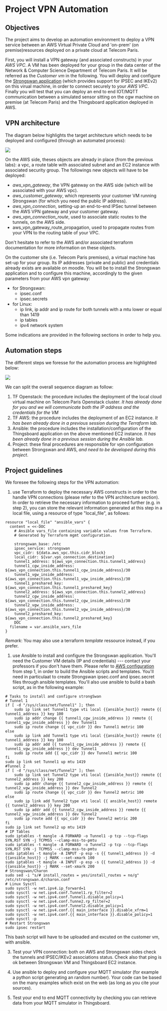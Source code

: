 # Project VPN Automation

## Objectives

The project aims to develop an automation environment to deploy a VPN service between an AWS Virtual Private Cloud and 'on-prem' (on premise)resources deployed on a private cloud at Telecom Paris. 
<!--- (JLR: thy don't know what it is yet, so better to deal with that latter on) In the AWS VPC the customer gateway, VPN gateway, VPN connections and route table constructs have to be deployed and configured to interwork with a localy deployed virtual machine on Telecom Paris openstack cluster. -->
First, you will install a VPN gateway (and associated constructs) in your *AWS VPC*. A VM has been deployed for your group in the data center of the Network & Computer Science Department of Telecom Paris. It will be referred as the *Customer vm* in the following. You will deploy and configure the [Strongswan application](https://www.strongswan.org) (which provides support for IPSEC and IKEv2) on this virual machine, in order to connect securely to your *AWS VPC*. Finally you will test that you can deploy an end to end IOT/MQTT communication between a simulated sensor sitting on the cgw machine on premise (at Telecom Paris) and the Thingsboard application deployed in AWS.

## VPN architecture

The diagram below highlights the target architecture which needs to be deployed and configured (through an automated process):

![](images/aws-lab-VPN-diagram.png)

On the AWS side, theses objects are already in place (from the previous labs): a vpc, a route table with associated subnet and an EC2 instance with associated security group. The followings new objects will have to be deployed: 

- *aws_vpn_gateway*, the VPN gateway on the AWS side (which will be associated with your AWS vpc).
- *aws_customer_gateway*, which represents your customer VM running Strongswan (for which you need the public IP address).
- *aws_vpn_connection*, setting-up an end-to-end IPSec tunnel between the AWS VPN gateway and your customer gateway.
- *aws_vpn_connection_route*, used to associate static routes to the tunnels, on the AWS side.
- aws_vpn_gateway_route_propagation, used  to propagate routes from your VPN to the routing table of your VPC.

Don't hesitate to refer to the AWS and/or associated terraform documentation for more information on these objects. 

On the customer site (i.e. Telecom Paris premises), a virtual machine has set-up for your group. Its IP addresses (private and public) and credentials already exists are available on moodle. You will be to install the Strongswan application and to configure this machine, accordingly to the given parameters from your AWS vpn gateway:

- for Strongswan:
  - ipsec.conf
  - ipsec.secrets
- for Linux:
  - ip link, ip addr and ip route for both tunnels with a mtu lower or equal than 1419
  - ip tables
  - ipv4 network system

Some indications are provided in the following sections in order to help you.


## Automation steps

The different steps we foresse for the automation process are highlighted below:

![](images/aws-lab-VPN-sequence.png)

We can split the overall sequence diagram as follow:

1. TF Openstack: the procedure includes the deployment of the local cloud virtual machine on Telecom Paris Openstack cluster. *It has already done for you and we will communicate both the IP address and the credentials for the VM*
2. TF AWS: the procedure includes the deployment of an EC2 instance. *It has been already done in a previous session during the Terraform lab.*
3. Ansible: the procedure includes the installation/configuration of the Thingsboard application on the above mentioned EC2 instance. *It has been already done in a previous session during the Ansible lab.*
4. Project: these final procedures are responsible for vpn configuration between Strongswan and AWS, *and need to be developed during this project*.

## Project guidelines

We foresee the following steps for the VPN automation:

1. use Terraform to deploy the necessary AWS constructs in order to the handle VPN connections (please refer to the VPN architecture section). In order to retrieve the necessary information to proceed further (e.g. in step 2), you can store the relevant information generated at this step in a local file, using a resource of type "local_file", as follows:

```console
resource "local_file" "ansible_vars" {
  content = <<-DOC
    # Ansible vars_file containing variable values from Terraform.
    # Generated by Terraform mgmt configuration.

    strongswan_base: /etc
    ipsec_service: strongswan
    vpc_cidr: ${data.aws_vpc.this.cidr_block}
    local_cidr: ${var.vpn_connection_destination}
    tunnel1_address: ${aws_vpn_connection.this.tunnel1_address}
    tunnel1_cgw_inside_address: ${aws_vpn_connection.this.tunnel1_cgw_inside_address}/30
    tunnel1_vgw_inside_address: ${aws_vpn_connection.this.tunnel1_vgw_inside_address}/30
    tunnel1_preshared_key: ${aws_vpn_connection.this.tunnel1_preshared_key}
    tunnel2_address: ${aws_vpn_connection.this.tunnel2_address}
    tunnel2_cgw_inside_address: ${aws_vpn_connection.this.tunnel2_cgw_inside_address}/30
    tunnel2_vgw_inside_address: ${aws_vpn_connection.this.tunnel2_vgw_inside_address}/30
    tunnel2_preshared_key: ${aws_vpn_connection.this.tunnel2_preshared_key}
    DOC
  filename = var.ansible_vars_file
}
```
  *Remark*: You may also use a terraform *template* ressource instead, if you prefer.


1. use Ansible to install and configure the Strongswan application. You'll need the Customer VM details (IP and credentials) --- contact your professors if you don't have them. Please refer to [AWS configuration](https://docs.aws.amazon.com/vpn/latest/s2svpn/SetUpVPNConnections.html#vpn-download-config) from step 1, in order to build the Ansible scripts and templates. 
  You'll need in particulaat to create Strongswan ipsec.conf and ipsec.secret files through ansible templates. You'll also use ansible to build a bash script, as in the following example: 

```console
# Tasks to install and configure strongSwan
# Tunnel 1
if [ -d "/sys/class/net/Tunnel1" ]; then
    sudo ip link set Tunnel1 type vti local {{ansible_host}} remote {{ tunnel1_address }} key 100
    sudo ip addr change {{ tunnel1_cgw_inside_address }} remote {{ tunnel1_vgw_inside_address }} dev Tunnel1
    sudo ip route change {{ vpc_cidr }} dev Tunnel1 metric 100
else
    sudo ip link add Tunnel1 type vti local {{ansible_host}} remote {{ tunnel1_address }} key 100
    sudo ip addr add {{ tunnel1_cgw_inside_address }} remote {{ tunnel1_vgw_inside_address }} dev Tunnel1
    sudo ip route add {{ vpc_cidr }} dev Tunnel1 metric 100
fi
sudo ip link set Tunnel1 up mtu 1419
#Tunnel 2
if [ -d "/sys/class/net/Tunnel2" ]; then
    sudo ip link set Tunnel2 type vti local {{ansible_host}} remote {{ tunnel2_address }} key 200
    sudo ip addr change {{ tunnel2_cgw_inside_address }} remote {{ tunnel2_vgw_inside_address }} dev Tunnel2
    sudo ip route change {{ vpc_cidr }} dev Tunnel2 metric 100
else
    sudo ip link add Tunnel2 type vti local {{ ansible_host}} remote {{ tunnel2_address }} key 200
    sudo ip addr add {{ tunnel2_cgw_inside_address }} remote {{ tunnel2_vgw_inside_address }} dev Tunnel2
    sudo ip route add {{ vpc_cidr }} dev Tunnel2 metric 200
fi
sudo ip link set Tunnel2 up mtu 1419
# IP Tables
sudo iptables -t mangle -A FORWARD -o Tunnel1 -p tcp --tcp-flags SYN,RST SYN -j TCPMSS --clamp-mss-to-pmtu
sudo iptables -t mangle -A FORWARD -o Tunnel2 -p tcp --tcp-flags SYN,RST SYN -j TCPMSS --clamp-mss-to-pmtu
sudo iptables -t mangle -A INPUT -p esp -s {{ tunnel1_address }} -d {{ansible_host}} -j MARK --set-xmark 100
sudo iptables -t mangle -A INPUT -p esp -s {{ tunnel2_address }} -d {{ansible_host}} -j MARK --set-xmark 200
# Strongswan/Charon
sudo sed -i "s/# install_routes = yes/install_routes = no/g" /etc/strongswan.d/charon.conf
# Linux Sysctl
sudo sysctl -w net.ipv4.ip_forward=1
sudo sysctl -w net.ipv4.conf.Tunnel1.rp_filter=2
sudo sysctl -w net.ipv4.conf.Tunnel1.disable_policy=1
sudo sysctl -w net.ipv4.conf.Tunne2.rp_filter=2
sudo sysctl -w net.ipv4.conf.Tunnel2.disable_policy=1
sudo sysctl -w net.ipv4.conf.{{ main_interface }}.disable_xfrm=1
sudo sysctl -w net.ipv4.conf.{{ main_interface }}.disable_policy=1
sudo sysctl -p
# Restart Strongswan
sudo ipsec restart
```
This bash script will have to be uploaded and excuted on the customer vm, with ansible. 

3. Test your VPN connection: both on AWS and Strongswan sides check the tunnels and IPSEC/IKEv2 associations status. Check also that ping is ok between Strongswan VM and Thingsboard EC2 instance.

4. Use ansible to deploy and configure your MQTT simulator (for example a python script generating an random number). Your code can be based on the many examples which exist on the web (as long as you cite your sources). 

5. Test your end to end MQTT connectivity by checking you can retrieve data from your MQTT simulator in Thingsboard.
